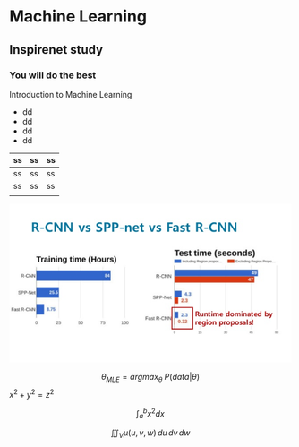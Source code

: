 <script type="text/javascript" async src="https://cdn.mathjax.org/mathjax/latest/MathJax.js?config=TeX-MML-AM_CHTML"> </script>

# Machine Learning

## Inspirenet study

### You will do the best



Introduction to Machine Learning

- dd
- dd
- dd
- dd

| ss   | ss   | ss   |
| ---- | ---- | ---- |
| ss   | ss   | ss   |
| ss   | ss   | ss   |
|      |      |      |

![faster-rcnn-pr012-19-638](images/1week/faster-rcnn-pr012-19-638.jpg)





$$
\theta_{MLE} = argmax_{\theta}\; P(data|\theta)
$$
$x^2 + y^2 = z^2$

$$\int_{a}^{b} x^2 dx$$

$$\iiint_V \mu(u,v,w) \,du\,dv\,dw$$





















